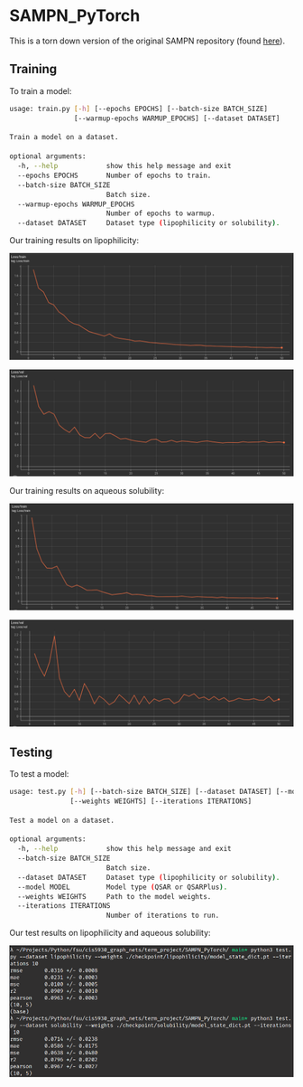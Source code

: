 # SAMPN_PyTorch

This is a torn down version of the original SAMPN repository (found [here](https://github.com/tbwxmu/SAMPN)).

## Training
To train a model:
```bash
usage: train.py [-h] [--epochs EPOCHS] [--batch-size BATCH_SIZE]
                [--warmup-epochs WARMUP_EPOCHS] [--dataset DATASET]

Train a model on a dataset.

optional arguments:
  -h, --help            show this help message and exit
  --epochs EPOCHS       Number of epochs to train.
  --batch-size BATCH_SIZE
                        Batch size.
  --warmup-epochs WARMUP_EPOCHS
                        Number of epochs to warmup.
  --dataset DATASET     Dataset type (lipophilicity or solubility).
```

Our training results on lipophilicity:

![](./screenshots/sampn_lipophilicity_train_loss.png)

![](./screenshots/sampn_lipophilicity_val_loss.png)

Our training results on aqueous solubility:

![](./screenshots/sampn_solubility_train_loss.png)

![](./screenshots/sampn_solubility_val_loss.png)

## Testing
To test a model:
```bash
usage: test.py [-h] [--batch-size BATCH_SIZE] [--dataset DATASET] [--model MODEL]
               [--weights WEIGHTS] [--iterations ITERATIONS]

Test a model on a dataset.

optional arguments:
  -h, --help            show this help message and exit
  --batch-size BATCH_SIZE
                        Batch size.
  --dataset DATASET     Dataset type (lipophilicity or solubility).
  --model MODEL         Model type (QSAR or QSARPlus).
  --weights WEIGHTS     Path to the model weights.
  --iterations ITERATIONS
                        Number of iterations to run.
```

Our test results on lipophilicity and aqueous solubility:

![](./screenshots/sampn_test_results.png)
